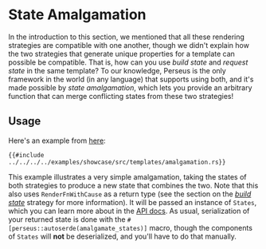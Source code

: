 # State Amalgamation

In the introduction to this section, we mentioned that all these rendering strategies are compatible with one another, though we didn't explain how the two strategies that generate unique properties for a template can possible be compatible. That is, how can you use _build state_ and _request state_ in the same template? To our knowledge, Perseus is the only framework in the world (in any language) that supports using both, and it's made possible by _state amalgamation_, which lets you provide an arbitrary function that can merge conflicting states from these two strategies!

## Usage

Here's an example from [here](https://github.com/framesurge/perseus/blob/main/examples/showcase/src/templates/amalgamation.rs):

```rust,no_run,no-playground
{{#include ../../../../examples/showcase/src/templates/amalgamation.rs}}
```

This example illustrates a very simple amalgamation, taking the states of both strategies to produce a new state that combines the two. Note that this also uses `RenderFnWithCause` as a return type (see the section on the [_build state_](:strategies/build-state) strategy for more information). It will be passed an instance of `States`, which you can learn more about in the [API docs](https://docs.rs/perseus). As usual, serialization of your returned state is done with the `#[perseus::autoserde(amalgamate_states)]` macro, though the components of `States` will **not** be deserialized, and you'll have to do that manually.
